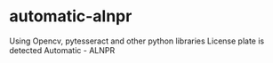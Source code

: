 # automatic-alnpr
Using Opencv, pytesseract and other python libraries License plate is detected 
Automatic - ALNPR
